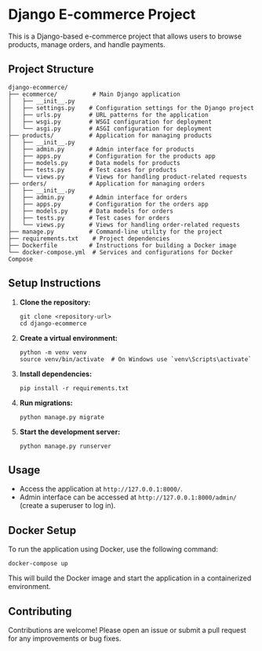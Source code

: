 # Django E-commerce Project

This is a Django-based e-commerce project that allows users to browse products, manage orders, and handle payments.

## Project Structure

```
django-ecommerce/
├── ecommerce/          # Main Django application
│   ├── __init__.py
│   ├── settings.py    # Configuration settings for the Django project
│   ├── urls.py        # URL patterns for the application
│   ├── wsgi.py        # WSGI configuration for deployment
│   └── asgi.py        # ASGI configuration for deployment
├── products/          # Application for managing products
│   ├── __init__.py
│   ├── admin.py       # Admin interface for products
│   ├── apps.py        # Configuration for the products app
│   ├── models.py      # Data models for products
│   ├── tests.py       # Test cases for products
│   └── views.py       # Views for handling product-related requests
├── orders/            # Application for managing orders
│   ├── __init__.py
│   ├── admin.py       # Admin interface for orders
│   ├── apps.py        # Configuration for the orders app
│   ├── models.py      # Data models for orders
│   ├── tests.py       # Test cases for orders
│   └── views.py       # Views for handling order-related requests
├── manage.py          # Command-line utility for the project
├── requirements.txt    # Project dependencies
├── Dockerfile         # Instructions for building a Docker image
└── docker-compose.yml  # Services and configurations for Docker Compose
```

## Setup Instructions

1. **Clone the repository:**
   ```
   git clone <repository-url>
   cd django-ecommerce
   ```

2. **Create a virtual environment:**
   ```
   python -m venv venv
   source venv/bin/activate  # On Windows use `venv\Scripts\activate`
   ```

3. **Install dependencies:**
   ```
   pip install -r requirements.txt
   ```

4. **Run migrations:**
   ```
   python manage.py migrate
   ```

5. **Start the development server:**
   ```
   python manage.py runserver
   ```

## Usage

- Access the application at `http://127.0.0.1:8000/`.
- Admin interface can be accessed at `http://127.0.0.1:8000/admin/` (create a superuser to log in).

## Docker Setup

To run the application using Docker, use the following command:

```
docker-compose up
```

This will build the Docker image and start the application in a containerized environment.

## Contributing

Contributions are welcome! Please open an issue or submit a pull request for any improvements or bug fixes.